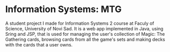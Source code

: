 # Information Systems: MTG

A student project I made for Information Systems 2 course at Faculy of Science, University of Novi Sad. It is a web app implemented in Java, using Sring and JSP, that is used for managing the user's collection of Magic: The Gathering cards, browsing cards from all the game's sets and making decks with the cards that a user owns.
